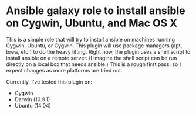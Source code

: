 # Ansible galaxy role to install ansible on Cygwin, Ubuntu, and Mac OS X 

This is a simple role that will try to install ansible on machines running Cygwin, Ubuntu, or Cygwin.
This plugin will use package managers (apt, brew, etc.) to do the heavy lifting.
Right now, the plugin uses a shell script to install ansible on a remote server.  (I imagine the shell script can be run directly on a local box that needs ansible.)
This is a rough first pass, so I expect changes as more platforms are tried out.

Currently, I've tested this plugin on:
- Cygwin
- Darwin (10.9.1)
- Ubuntu (14.04)

